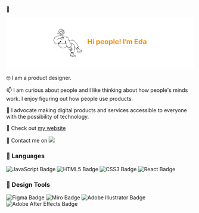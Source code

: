👋 

![hi](hii.jpg)

🤓 I am a product designer.

📫 I am curious about people and I like thinking about how people's minds work. I enjoy figuring out how people use products.

📱 I advocate making digital products and services accessible to everyone with the possibility of technology.

💌 Check out [my website](https://edakizak.wixsite.com/my-site)

📡 Contact me on [![](https://img.shields.io/badge/LinkedIn-0A66C2?logo=linkedin&logoColor=fff&style=for-the-badge)](https://www.linkedin.com/in/edakizak/)

### 💈 Languages 

<img src="https://img.shields.io/badge/JavaScript-F7DF1E?logo=javascript&logoColor=000&style=for-the-badge" alt="JavaScript Badge"> <img src="https://img.shields.io/badge/HTML5-E34F26?logo=html5&logoColor=fff&style=for-the-badge" alt="HTML5 Badge"> <img src="https://img.shields.io/badge/CSS3-1572B6?logo=css3&logoColor=fff&style=for-the-badge" alt="CSS3 Badge"> <img src="https://img.shields.io/badge/React-61DAFB?logo=react&logoColor=000&style=for-the-badge" alt="React Badge">

### 🧬 Design Tools

<img src="https://img.shields.io/badge/Figma-F24E1E?logo=figma&logoColor=fff&style=for-the-badge" alt="Figma Badge"> <img src="https://img.shields.io/badge/Miro-050038?logo=miro&logoColor=fff&style=for-the-badge" alt="Miro Badge"> <img src="https://img.shields.io/badge/Adobe%20Illustrator-FF9A00?logo=adobeillustrator&logoColor=fff&style=for-the-badge" alt="Adobe Illustrator Badge"> <img src="https://img.shields.io/badge/Adobe%20After%20Effects-99F?logo=adobeaftereffects&logoColor=fff&style=for-the-badge" alt="Adobe After Effects Badge">



